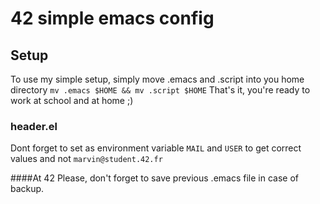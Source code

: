 # 42 simple emacs config


## Setup
To use my simple setup, simply move .emacs and .script into you home directory
`mv .emacs $HOME && mv .script $HOME`
That's it, you're ready to work at school and at home ;) 

### header.el
Dont forget to set as environment variable `MAIL` and `USER` to get correct values and not `marvin@student.42.fr`

####At 42
Please, don't forget to save previous .emacs file in case of backup.
